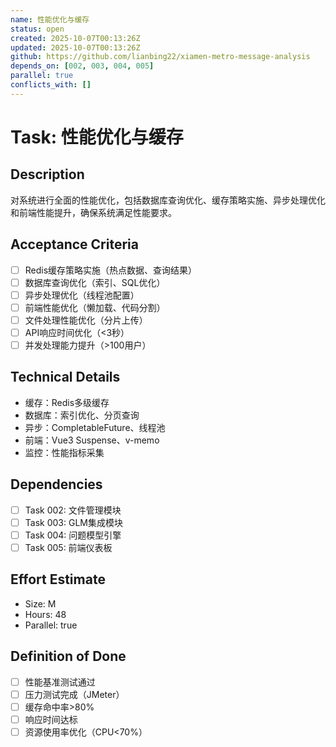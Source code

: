 ```yaml
---
name: 性能优化与缓存
status: open
created: 2025-10-07T00:13:26Z
updated: 2025-10-07T00:13:26Z
github: https://github.com/lianbing22/xiamen-metro-message-analysis
depends_on: [002, 003, 004, 005]
parallel: true
conflicts_with: []
---
```


# Task: 性能优化与缓存

## Description
对系统进行全面的性能优化，包括数据库查询优化、缓存策略实施、异步处理优化和前端性能提升，确保系统满足性能要求。

## Acceptance Criteria
- [ ] Redis缓存策略实施（热点数据、查询结果）
- [ ] 数据库查询优化（索引、SQL优化）
- [ ] 异步处理优化（线程池配置）
- [ ] 前端性能优化（懒加载、代码分割）
- [ ] 文件处理性能优化（分片上传）
- [ ] API响应时间优化（<3秒）
- [ ] 并发处理能力提升（>100用户）

## Technical Details
- 缓存：Redis多级缓存
- 数据库：索引优化、分页查询
- 异步：CompletableFuture、线程池
- 前端：Vue3 Suspense、v-memo
- 监控：性能指标采集

## Dependencies
- [ ] Task 002: 文件管理模块
- [ ] Task 003: GLM集成模块
- [ ] Task 004: 问题模型引擎
- [ ] Task 005: 前端仪表板

## Effort Estimate
- Size: M
- Hours: 48
- Parallel: true

## Definition of Done
- [ ] 性能基准测试通过
- [ ] 压力测试完成（JMeter）
- [ ] 缓存命中率>80%
- [ ] 响应时间达标
- [ ] 资源使用率优化（CPU<70%）